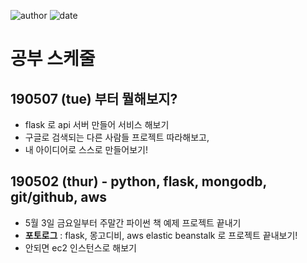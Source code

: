 ﻿
![author](https://img.shields.io/badge/author-daesungRa-lightgray.svg?style=flat-square)
![date](https://img.shields.io/badge/date-190504-lightgray.svg?style=flat-square)

# 공부 스케줄

## 190507 (tue) 부터 뭘해보지?

- flask 로 api 서버 만들어 서비스 해보기
- 구글로 검색되는 다른 사람들 프로젝트 따라해보고,
- 내 아이디어로 스스로 만들어보기!

## 190502 (thur) - python, flask, mongodb, git/github, aws

- 5월 3일 금요일부터 주말간 파이썬 책 예제 프로젝트 끝내기
- **포토로그** : flask, 몽고디비, aws elastic beanstalk 로 프로젝트 끝내보기!
- 안되면 ec2 인스턴스로 해보기

